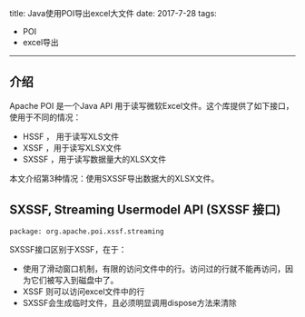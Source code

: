 title: Java使用POI导出excel大文件
date: 2017-7-28
tags:
- POI
- excel导出
-----

## 介绍

Apache POI 是一个Java API 用于读写微软Excel文件。这个库提供了如下接口，使用于不同的情况：
- HSSF ， 用于读写XLS文件
- XSSF ，用于读写XLSX文件
- SXSSF ，用于读写数据量大的XLSX文件

本文介绍第3种情况：使用SXSSF导出数据大的XLSX文件。

## SXSSF, Streaming Usermodel API (SXSSF 接口)

`package: org.apache.poi.xssf.streaming`

SXSSF接口区别于XSSF，在于：
- 使用了滑动窗口机制，有限的访问文件中的行。访问过的行就不能再访问，因为它们被写入到磁盘中了。
- XSSF 则可以访问excel文件中的行
- SXSSF会生成临时文件，且必须明显调用dispose方法来清除




